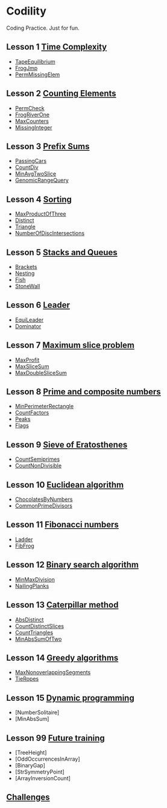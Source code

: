 Codility
========

Coding Practice. Just for fun.

## Lesson 1 [Time Complexity](https://codility.com/programmers/lessons/1)
- [TapeEquilibrium](https://github.com/ZRonchy/Codility/blob/master/Lesson1/TapeEquilibrium.java)
- [FrogJmp](https://github.com/ZRonchy/Codility/blob/master/Lesson1/FrogJmp.java)
- [PermMissingElem](https://github.com/ZRonchy/Codility/blob/master/Lesson1/Perm-Missing-Elem.java)

## Lesson 2 [Counting Elements](https://codility.com/programmers/lessons/2)
- [PermCheck](https://github.com/ZRonchy/Codility/blob/master/Lesson2/PermCheck.java)
- [FrogRiverOne](https://github.com/ZRonchy/Codility/blob/master/Lesson2/FrogRiverOne.java)
- [MaxCounters](https://github.com/ZRonchy/Codility/blob/master/Lesson2/MaxCounters.java)
- [MissingInteger](https://github.com/ZRonchy/Codility/blob/master/Lesson2/MissingInteger.java)

## Lesson 3 [Prefix Sums](https://codility.com/programmers/lessons/3)
- [PassingCars](https://github.com/ZRonchy/Codility/blob/master/Lesson3/PassingCars.java)
- [CountDiv](https://github.com/ZRonchy/Codility/blob/master/Lesson3/CountDiv.java)
- [MinAvgTwoSlice](https://github.com/ZRonchy/Codility/blob/master/Lesson3/MinAvgTwoSlice.java)
- [GenomicRangeQuery](https://github.com/ZRonchy/Codility/blob/master/Lesson3/GenomicRangeQuery.java)

## Lesson 4 [Sorting](https://codility.com/programmers/lessons/4)
- [MaxProductOfThree](https://github.com/ZRonchy/Codility/blob/master/Lesson4/MaxProductOfThree.java)
- [Distinct](https://github.com/ZRonchy/Codility/blob/master/Lesson4/Distinct.java)
- [Triangle](https://github.com/ZRonchy/Codility/blob/master/Lesson4/Triangle.java)
- [NumberOfDiscIntersections](https://github.com/ZRonchy/Codility/blob/master/Lesson4/NumberOfDiscIntersections.java)

## Lesson 5 [Stacks and Queues](https://codility.com/programmers/lessons/5)
- [Brackets](https://github.com/ZRonchy/Codility/blob/master/Lesson5/Brackets.java)
- [Nesting](https://github.com/ZRonchy/Codility/blob/master/Lesson5/Nesting.java)
- [Fish](https://github.com/ZRonchy/Codility/blob/master/Lesson5/Fish.java)
- [StoneWall](https://github.com/ZRonchy/Codility/blob/master/Lesson5/StoneWall.java)

## Lesson 6 [Leader](https://codility.com/programmers/lessons/6)
- [EquiLeader](https://github.com/ZRonchy/Codility/blob/master/Lesson6/EquiLeader.java)
- [Dominator](https://github.com/ZRonchy/Codility/blob/master/Lesson6/Dominator.java)

## Lesson 7 [Maximum slice problem](https://codility.com/programmers/lessons/7)
- [MaxProfit](https://github.com/ZRonchy/Codility/blob/master/Lesson7/MaxProfit.java)
- [MaxSliceSum](https://github.com/ZRonchy/Codility/blob/master/Lesson7/MaxSliceSum.java)
- [MaxDoubleSliceSum](https://github.com/ZRonchy/Codility/blob/master/Lesson7/MaxDoubleSliceSum.java)

## Lesson 8 [Prime and composite numbers](https://codility.com/programmers/lessons/8)
- [MinPerimeterRectangle](https://github.com/ZRonchy/Codility/blob/master/Lesson8/MinPerimeterRectangle.java)
- [CountFactors](https://github.com/ZRonchy/Codility/blob/master/Lesson8/CountFactors.java)
- [Peaks](https://github.com/ZRonchy/Codility/blob/master/Lesson8/Peaks.java)
- [Flags](https://github.com/ZRonchy/Codility/blob/master/Lesson8/Flags.java)

## Lesson 9 [Sieve of Eratosthenes](https://codility.com/programmers/lessons/9)
- [CountSemiprimes](https://github.com/ZRonchy/Codility/blob/master/Lesson9/CountSemiprimes.java)
- [CountNonDivisible](https://github.com/ZRonchy/Codility/blob/master/Lesson9/CountNonDivisible.java)

## Lesson 10 [Euclidean algorithm](https://codility.com/programmers/lessons/10)
- [ChocolatesByNumbers](https://github.com/ZRonchy/Codility/blob/master/Lesson10/ChocolatesByNumbers.java)
- [CommonPrimeDivisors](https://github.com/ZRonchy/Codility/blob/master/Lesson10/CommonPrimeDivisors.java)

## Lesson 11 [Fibonacci numbers](https://codility.com/programmers/lessons/11)
- [Ladder](https://github.com/ZRonchy/Codility/blob/master/Lesson11/Ladder.java)
- [FibFrog](https://github.com/ZRonchy/Codility/blob/master/Lesson11/FibFrog.java)

## Lesson 12 [Binary search algorithm](https://codility.com/programmers/lessons/12)
- [MinMaxDivision](https://github.com/ZRonchy/Codility/blob/master/Lesson12/MinMaxDivision.java)
- [NailingPlanks](https://github.com/ZRonchy/Codility/blob/master/Lesson12/NailingPlanks.java)

## Lesson 13 [Caterpillar method](https://codility.com/programmers/lessons/13)
- [AbsDistinct](https://github.com/ZRonchy/Codility/blob/master/Lesson13/AbsDistinct.java)
- [CountDistinctSlices](https://github.com/ZRonchy/Codility/blob/master/Lesson13/CountDistinctSlices.java)
- [CountTriangles](https://github.com/ZRonchy/Codility/blob/master/Lesson13/CountTriangles.java)
- [MinAbsSumOfTwo](https://github.com/ZRonchy/Codility/blob/master/Lesson13/MinAbsSumOfTwo.java)

## Lesson 14 [Greedy algorithms](https://codility.com/programmers/lessons/15)
- [MaxNonoverlappingSegments](https://github.com/ZRonchy/Codility/blob/master/Lesson14/MaxNonoverlappingSegments.java)
- [TieRopes](https://github.com/ZRonchy/Codility/blob/master/Lesson14/TieRopes.java)

## Lesson 15 [Dynamic programming](https://codility.com/programmers/lessons/16)
- [NumberSolitaire]
- [MinAbsSum]

## Lesson 99 [Future training](https://codility.com/programmers/lessons/14)
- [TreeHeight]
- [OddOccurrencesInArray]
- [BinaryGap]
- [StrSymmetryPoint]
- [ArrayInversionCount]

## [Challenges](https://codility.com/programmers/challenges/)
